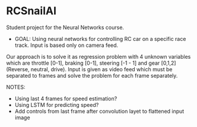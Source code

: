 # RCSnailAI
Student project for the Neural Networks course.

* GOAL: Using neural networks for controlling RC car on a specific race track. Input is based only on camera feed.


Our approach is to solve it as regression problem with 4 unknown variables which are throttle [0-1], braking [0-1], steering [-1 - 1] and gear [0,1,2] (Reverse, neutral, drive). Input is given as video feed which must be separated to frames and solve the problem for each frame separately. 


NOTES:

* Using last 4 frames for speed estimation?
* Using LSTM for predicting speed?
* Add controls from last frame after convolution layet to flattened input image
